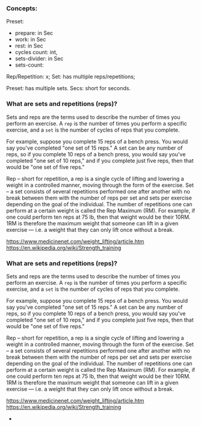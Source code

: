 
### Concepts:
Preset:
- prepare: in Sec
- work: in Sec
- rest: in Sec
- cycles count: int,
- sets-divider: in Sec
- sets-count:

Rep/Repetition: x;
Set: has multiple reps/repetitions;

Preset: has multiple sets.
Secs: short for seconds.


### What are sets and repetitions (reps)?
Sets and reps are the terms used to describe the number of times you perform an exercise.
A `rep` is the number of times you perform a specific exercise, and
a `set` is the number of cycles of reps that you complete.

For example, suppose you complete 15 reps of a bench press. You would say you've completed "one set of 15 reps."
A set can be any number of reps, so if you complete 10 reps of a bench press, you would say you've
completed "one set of 10 reps," and if you complete just five reps, then that would be "one set of five reps."

Rep – short for repetition, a rep is a single cycle of lifting and lowering a weight in a controlled manner, moving
    through the form of the exercise.
Set – a set consists of several repetitions performed one after another with no break between them with the number
    of reps per set and sets per exercise depending on the goal of the individual. The number of repetitions one can
    perform at a certain weight is called the Rep Maximum (RM). For example, if one could perform ten reps at 75 lb,
    then that weight would be their 10RM. 1RM is therefore the maximum weight that someone can lift in a given exercise
    — i.e. a weight that they can only lift once without a break.

https://www.medicinenet.com/weight_lifting/article.htm
https://en.wikipedia.org/wiki/Strength_training

### What are sets and repetitions (reps)?
Sets and reps are the terms used to describe the number of times you perform an exercise.
A `rep` is the number of times you perform a specific exercise, and
a `set` is the number of cycles of reps that you complete.

For example, suppose you complete 15 reps of a bench press. You would say you've completed "one set of 15 reps."
A set can be any number of reps, so if you complete 10 reps of a bench press, you would say you've
completed "one set of 10 reps," and if you complete just five reps, then that would be "one set of five reps."

Rep – short for repetition, a rep is a single cycle of lifting and lowering a weight in a controlled manner, moving
    through the form of the exercise.
Set – a set consists of several repetitions performed one after another with no break between them with the number
    of reps per set and sets per exercise depending on the goal of the individual. The number of repetitions one can
    perform at a certain weight is called the Rep Maximum (RM). For example, if one could perform ten reps at 75 lb,
    then that weight would be their 10RM. 1RM is therefore the maximum weight that someone can lift in a given exercise
    — i.e. a weight that they can only lift once without a break.

https://www.medicinenet.com/weight_lifting/article.htm
https://en.wikipedia.org/wiki/Strength_training

+
